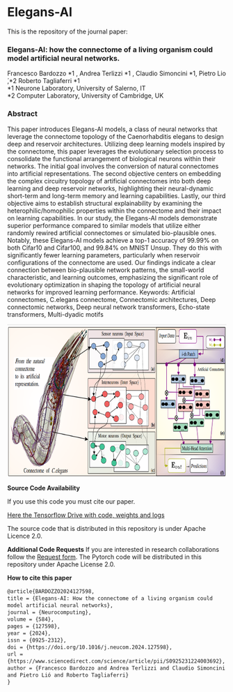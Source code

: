 # Elegans-AI 
This is the repository of the journal paper: 
### Elegans-AI: how the connectome of a living organism could model artificial neural networks.
Francesco Bardozzo *1 , Andrea Terlizzi *1 , Claudio Simoncini *1, Pietro Lio ́,*2 Roberto Tagliaferri *1
<br>*1 Neurone Laboratory, University of Salerno, IT
<br>*2 Computer Laboratory, University of Cambridge, UK
 

### Abstract
This paper introduces Elegans-AI models, a class of neural networks that leverage the connectome topology of the Caenorhabditis elegans to design deep and reservoir architectures. Utilizing deep learning models inspired by the connectome, this paper leverages the evolutionary selection process to consolidate the functional arrangement of biological neurons within their networks. The initial goal involves the conversion of natural connectomes into artificial representations. The second objective centers on embedding the complex circuitry topology of artificial connectomes into both deep learning and deep reservoir networks, highlighting their neural-dynamic short-term and long-term memory and learning capabilities. Lastly, our third objective aims to establish structural explainability by examining the heterophilic/homophilic properties within the connectome and their impact on learning capabilities. In our study, the Elegans-AI models demonstrate superior performance compared to similar models that utilize either randomly rewired artificial connectomes or simulated bio-plausible ones. Notably, these Elegans-AI models achieve a top-1 accuracy of 99.99% on both Cifar10 and Cifar100, and 99.84% on MNIST Unsup. They do this with significantly fewer learning parameters, particularly when reservoir configurations of the connectome are used. Our findings indicate a clear connection between bio-plausible network patterns, the small-world characteristic, and learning outcomes, emphasizing the significant role of evolutionary optimization in shaping the topology of artificial neural networks for improved learning performance. Keywords: Artificial connectomes, C.elegans connectome, Connectomic architectures, Deep connectomic networks, Deep neural network transformers, Echo-state transformers, Multi-dyadic motifs


<p align="center">
  <img width="700" height="350" src="./imgs/artificialelegans.png?raw=true">
</p>
 
**Source Code Availability**
 
If you use this code you must cite our paper.

[Here the Tensorflow Drive with code, weights and logs](https://drive.google.com/drive/folders/1oT3xghtkeap9c4LG3PtuAshs243D5IxV?usp=sharing)
 
The source code that is distributed in this repository is under Apache Licence 2.0.
 

**Additional Code Requests**
If you are interested in research collaborations follow the [Request form](https://forms.gle/N2aKJN6HDzg5eLQa7).
The Pytorch code will be distributed in this repository under Apache License 2.0.
 

**How to cite this paper**

```
@article{BARDOZZO2024127598,
title = {Elegans-AI: How the connectome of a living organism could model artificial neural networks},
journal = {Neurocomputing},
volume = {584},
pages = {127598},
year = {2024},
issn = {0925-2312},
doi = {https://doi.org/10.1016/j.neucom.2024.127598},
url = {https://www.sciencedirect.com/science/article/pii/S0925231224003692},
author = {Francesco Bardozzo and Andrea Terlizzi and Claudio Simoncini and Pietro Lió and Roberto Tagliaferri}
}
```
